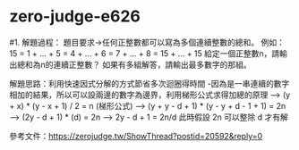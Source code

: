 # zero-judge-e626

#1.	解題過程：
題目要求->任何正整數都可以寫為多個連續整數的總和。
例如：
15 = 1 + ... + 5 = 4 + ... + 6 = 7 + ... + 8 = 15 + ... + 15
給定一個正整數n，請輸出總和為n的連續正整數？
如果有多組解答，請輸出最多數字的那組。

解題思路：利用快速因式分解的方式節省多次迴圈得時間
-因為是一串連續的數字相加的結果，所以可以設兩邊的數字為邊界，利用梯形公式求得加總的原理
--> (y + x) * (y - x + 1) / 2 = n (梯形公式)
--> (y + y - d + 1) * (y - y + d - 1 + 1) = 2n
--> (2y - d + 1) * (d) = 2n
--> 2y - d + 1 = 2n/d
此時假設 2n 可以整除 d 才有解
	


參考文件：https://zerojudge.tw/ShowThread?postid=20592&reply=0

